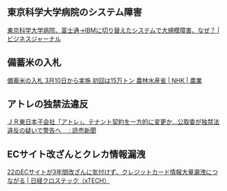 ## 東京科学大学病院のシステム障害

[東京科学大学病院、富士通→IBMに切り替えたシステムで大規模障害、なぜ？ | ビジネスジャーナル](https://biz-journal.jp/company/post_386760.html)

## 備蓄米の入札

[備蓄米の入札 3月10日から実施 初回は15万トン 農林水産省 | NHK | 農業](https://www3.nhk.or.jp/news/html/20250303/k10014738151000.html)

## アトレの独禁法違反

[ＪＲ東日本子会社「アトレ」、テナント契約を一方的に変更か…公取委が独禁法違反の疑いで警告へ　 : 読売新聞](https://www.yomiuri.co.jp/national/20250303-OYT1T50008/)

## ECサイト改ざんとクレカ情報漏洩

[22のECサイトが3年間改ざんに気付けず、クレジットカード情報大量漏洩につながる | 日経クロステック（xTECH）](https://xtech.nikkei.com/atcl/nxt/column/18/03110/022700001/)

